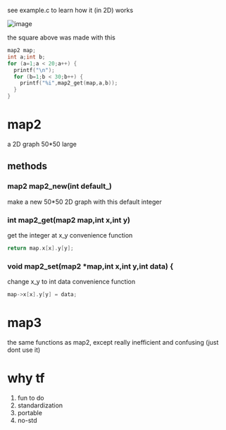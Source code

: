 see example.c to learn how it (in 2D) works

![image](https://user-images.githubusercontent.com/67511181/193435358-765ebae9-52b0-4d0a-866f-6f5585846fe2.png)

the square above was made with this
```c
map2 map;
int a;int b;
for (a=1;a < 20;a++) {
  printf("\n");
  for (b=1;b < 30;b++) {
    printf("%i",map2_get(map,a,b));
  }
}
```
# map2

a 2D graph 50*50 large

## methods

### map2 map2_new(int default_)
make a new 50*50 2D graph with this default integer

### int map2_get(map2 map,int x,int y)
get the integer at x_y convenience function
```c
return map.x[x].y[y];
```
### void map2_set(map2 *map,int x,int y,int data) {
change x_y to int data convenience function
```c
map->x[x].y[y] = data;
```

# map3

the same functions as map2, except really inefficient and confusing (just dont use it)

# why tf
1. fun to do
2. standardization
3. portable
4. no-std
